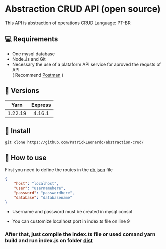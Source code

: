 # Abstraction CRUD API (open source)

This API is abstraction of operations CRUD
Language: PT-BR

## 💻 Requirements
- One mysql database
- Node.Js and Git
- Necessary the use of a plataform API service for aproved the requsts of API<br>
( Recommend [Postman](https://www.postman.com/) )

## 📨 Versions

|Yarn|Express|
|:----:|:----:|
|1.22.19|4.16.1|

## 💾 Install
``` git clone https://github.com/PatrickLeonardo/abstraction-crud/ ```

## 📝 How to use
First you need to define the routes in the [db.json](https://github.com/PatrickLeonardo/abstraction-crud/blob/main/src/data/db.json) file
```json
{
    "host": "localhost",
    "user": "usernamehere",
    "password": "passwordhere",
    "database": "databasename"
}
```
- Username and password must be created in mysql consol

- You can customize localhost port in index.ts file on line 9

### After that, just compile the index.ts file or used comand yarn build and run index.js on folder [dist](https://github.com/PatrickLeonardo/abstraction-crud/tree/main/dist)
